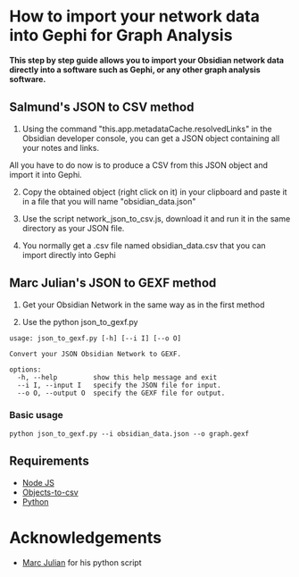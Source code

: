 # How to import your network data into Gephi for Graph Analysis

**This step by step guide allows you to import your Obsidian network data directly into a software such as Gephi, or any other graph analysis software.**

## Salmund's JSON to CSV method

1. Using the command "this.app.metadataCache.resolvedLinks" in the Obsidian developer console, you can get a JSON object containing all your notes and links.

All you have to do now is to produce a CSV from this JSON object and import it into Gephi.

2. Copy the obtained object (right click on it) in your clipboard and paste it in a file that you will name "obsidian_data.json"

3. Use the script network_json_to_csv.js, download it and run it in the same directory as your JSON file.

4. You normally get a .csv file named obsidian_data.csv that you can import directly into Gephi

## Marc Julian's JSON to GEXF method

1. Get your Obsidian Network in the same way as in the first method

2. Use the python json_to_gexf.py

```
usage: json_to_gexf.py [-h] [--i I] [--o O]

Convert your JSON Obsidian Network to GEXF.

options:
  -h, --help         show this help message and exit
  --i I, --input I   specify the JSON file for input.
  --o O, --output O  specify the GEXF file for output.
```

### Basic usage

```
python json_to_gexf.py --i obsidian_data.json --o graph.gexf
```

## Requirements

- [Node JS](https://nodejs.org/en/)
- [Objects-to-csv](https://www.npmjs.com/package/objects-to-csv)
- [Python](https://www.python.org/)

# Acknowledgements

- [Marc Julian](https://www.marc-julian.de/) for his python script
